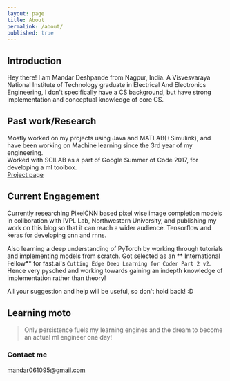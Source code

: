 ```yaml
---
layout: page
title: About
permalink: /about/
published: true
---
```

## Introduction
Hey there! 
I am Mandar Deshpande from Nagpur, India. A Visvesvaraya National Institute of Technology graduate in Electrical And Electronics Engineering, I don't specifically have a CS background, but have strong implementation and conceptual knowledge of core CS.  

## Past work/Research
Mostly worked on my projects using Java and MATLAB(+Simulink), and have been working on Machine learning since the 3rd year of my engineering.  
Worked with SCILAB as a part of Google Summer of Code 2017, for developing a ml toolbox.  
<a href="https://summerofcode.withgoogle.com/projects/#6738686042439680">Project page</a>

## Current Engagement
Currently researching PixelCNN based pixel wise image completion models in collboration with IVPL Lab, Northwestern University, and publishing my work on this blog so that it can reach a wider audience. Tensorflow and keras for developing cnn and rnns.   
  
Also learning a deep understanding of PyTorch by working through tutorials and implementing models from scratch. Got selected as an ** International Fellow** for fast.ai's ```Cutting Edge Deep Learning for Coder Part 2 v2```. Hence very pysched and working towards gaining an indepth knowledge of implementation rather than theory! 


All your suggestion and help will be useful, so don't hold back! :D  

## Learning moto
>Only persistence fuels my learning engines and the dream to become an actual ml engineer one day!  
  


### Contact me

[mandar061095@gmail.com](mailto:mandar061095@gmail.com)
